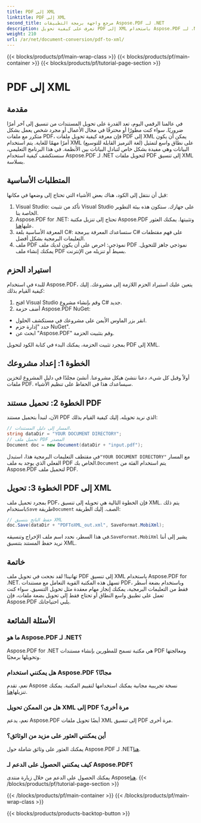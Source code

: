 ```yaml
---
title: PDF إلى XML
linktitle: PDF إلى XML
second_title: مرجع واجهة برمجة التطبيقات Aspose.PDF لـ .NET
description: تعرف على كيفية تحويل PDF إلى XML باستخدام Aspose.PDF لـ .NET في هذا البرنامج التعليمي الشامل. دليل خطوة بخطوة مع أمثلة التعليمات البرمجية المضمنة.
weight: 210
url: /ar/net/document-conversion/pdf-to-xml/
---
```


{{< blocks/products/pf/main-wrap-class >}}
{{< blocks/products/pf/main-container >}}
{{< blocks/products/pf/tutorial-page-section >}}

# PDF إلى XML

## مقدمة

في عالمنا الرقمي اليوم، تعد القدرة على تحويل المستندات من تنسيق إلى آخر أمرًا ضروريًا. سواء كنت مطورًا أو محترفًا في مجال الأعمال أو مجرد شخص يعمل بشكل متكرر مع ملفات PDF، فإن معرفة كيفية تحويل ملفات PDF إلى XML يمكن أن يكون أمرًا مهمًا للغاية. يتم استخدام XML (لغة الترميز القابلة للتوسيع) على نطاق واسع لتمثيل البيانات وهي مفيدة بشكل خاص لتبادل البيانات بين الأنظمة. في هذا البرنامج التعليمي، سنستكشف كيفية استخدام Aspose.PDF لـ .NET لتحويل ملفات PDF إلى تنسيق XML بسلاسة. 

## المتطلبات الأساسية

قبل أن ننتقل إلى الكود، هناك بعض الأشياء التي تحتاج إلى وضعها في مكانها:

1. Visual Studio: تأكد من تثبيت Visual Studio على جهازك. ستكون هذه بيئة التطوير الخاصة بنا.
2. Aspose.PDF for .NET: تحتاج إلى تنزيل مكتبة Aspose.PDF وتثبيتها. يمكنك العثور عليها[هنا](https://releases.aspose.com/pdf/net/).
3. المعرفة الأساسية بلغة C#: ستساعدك المعرفة ببرمجة C# على فهم مقتطفات التعليمات البرمجية بشكل أفضل.
4. ملف PDF نموذجي: احرص على أن يكون لديك ملف PDF نموذجي جاهز للتحويل. يمكنك إنشاء ملف PDF بسيط أو تنزيله من الإنترنت.

## استيراد الحزم

للبدء في استخدام Aspose.PDF، يتعين عليك استيراد الحزم اللازمة إلى مشروعك. إليك كيفية القيام بذلك:

1. افتح Visual Studio وقم بإنشاء مشروع C# جديد.
2. أضف حزمة Aspose.PDF NuGet:
- انقر بزر الماوس الأيمن على مشروعك في مستكشف الحلول.
- حدد "إدارة حزم NuGet".
- ابحث عن "Aspose.PDF" وقم بتثبيت الحزمة.

بمجرد تثبيت الحزمة، يمكنك البدء في كتابة الكود لتحويل PDF إلى XML.

## الخطوة 1: إعداد مشروعك

أولاً وقبل كل شيء، دعنا ننشئ هيكل مشروعنا. أنشئ مجلدًا في دليل المشروع لتخزين ملفات PDF. سيساعدك هذا في الحفاظ على تنظيم الأشياء.

## الخطوة 2: تحميل مستند PDF

الآن، لنبدأ بتحميل مستند PDF الذي نريد تحويله. إليك كيفية القيام بذلك:

```csharp
// المسار إلى دليل المستندات.
string dataDir = "YOUR DOCUMENT DIRECTORY";            
// تحميل ملف PDF المصدر
Document doc = new Document(dataDir + "input.pdf");
```

 في مقتطف التعليمات البرمجية هذا، استبدل`"YOUR DOCUMENT DIRECTORY"` مع المسار الفعلي الذي يوجد به ملف PDF الخاص بك.`Document` يتم استخدام الفئة من Aspose.PDF لتحميل ملف PDF.

## الخطوة 3: تحويل PDF إلى XML

 بمجرد تحميل ملف PDF، فإن الخطوة التالية هي تحويله إلى تنسيق XML. يتم ذلك باستخدام`Save` طريقة`Document` الصف. إليك الطريقة:

```csharp
// حفظ الناتج بتنسيق XML
doc.Save(dataDir + "PDFToXML_out.xml", SaveFormat.MobiXml);
```

 في هذا السطر، نحدد اسم ملف الإخراج وتنسيقه.`SaveFormat.MobiXml` يشير إلى أننا نريد حفظ المستند بتنسيق XML.

## خاتمة

تهانينا! لقد نجحت في تحويل ملف PDF إلى تنسيق XML باستخدام Aspose.PDF for .NET. تسهل هذه المكتبة القوية التعامل مع مستندات PDF، وباستخدام بضعة أسطر فقط من التعليمات البرمجية، يمكنك إنجاز مهام معقدة مثل تحويل التنسيق. سواء كنت تعمل على تطبيق واسع النطاق أو تحتاج فقط إلى تحويل بضعة ملفات، فإن Aspose.PDF يلبي احتياجاتك.

## الأسئلة الشائعة

### ما هو Aspose.PDF لـ .NET؟
Aspose.PDF for .NET هي مكتبة تسمح للمطورين بإنشاء مستندات PDF ومعالجتها وتحويلها برمجيًا.

### هل يمكنني استخدام Aspose.PDF مجانًا؟
 نعم، تقدم Aspose نسخة تجريبية مجانية يمكنك استخدامها لتقييم المكتبة. يمكنك تنزيلها[هنا](https://releases.aspose.com/).

### هل من الممكن تحويل XML إلى PDF مرة أخرى؟
نعم، يدعم Aspose.PDF أيضًا تحويل ملفات XML إلى تنسيق PDF مرة أخرى.

### أين يمكنني العثور على مزيد من الوثائق؟
 يمكنك العثور على وثائق شاملة حول Aspose.PDF لـ .NET[هنا](https://reference.aspose.com/pdf/net/).

### كيف يمكنني الحصول على الدعم لـ Aspose.PDF؟
 يمكنك الحصول على الدعم من خلال زيارة منتدى Aspose[هنا](https://forum.aspose.com/c/pdf/10).
{{< /blocks/products/pf/tutorial-page-section >}}

{{< /blocks/products/pf/main-container >}}
{{< /blocks/products/pf/main-wrap-class >}}

{{< blocks/products/products-backtop-button >}}
